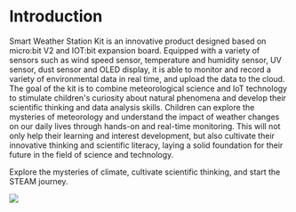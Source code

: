 ﻿---
sidebar_position: 1
sidebar_label: 产品简介
---

# Introduction

Smart Weather Station Kit is an innovative product designed based on micro:bit V2 and IOT:bit expansion board. Equipped with a variety of sensors such as wind speed sensor, temperature and humidity sensor, UV sensor, dust sensor and OLED display, it is able to monitor and record a variety of environmental data in real time, and upload the data to the cloud. The goal of the kit is to combine meteorological science and IoT technology to stimulate children's curiosity about natural phenomena and develop their scientific thinking and data analysis skills. Children can explore the mysteries of meteorology and understand the impact of weather changes on our daily lives through hands-on and real-time monitoring. This will not only help their learning and interest development, but also cultivate their innovative thinking and scientific literacy, laying a solid foundation for their future in the field of science and technology.

Explore the mysteries of climate, cultivate scientific thinking, and start the STEAM journey.

![](https://wiki-media-ef.oss-cn-hongkong.aliyuncs.com/i18n/en/docusaurus-plugin-content-docs/current/microbit/interesting-case/microbit-smart-climate-kit/about-the-microbit-smart-climate-kit/images/smart-weather-station-kit-products-introduction-01.png)
